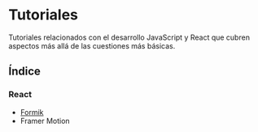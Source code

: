 # Tutoriales

Tutoriales relacionados con el desarrollo JavaScript y React que cubren aspectos más allá de las cuestiones más básicas.

## Índice

### React
* [Formik](https://github.com/DevJoseManuel/js-tutorials/blob/master/react/formik/00_Cover.md)
* Framer Motion

